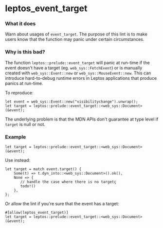 <!-- This file has been autogenerated. Don't edit it!
Instead, edit the documentation comment in the lint's src/lib.rs file. -->

# leptos_event_target

### What it does

Warn about usages of `event_target`. The purpose of this lint is
to make users know that the function may panic under certain circumstances.

### Why is this bad?

The function `leptos::prelude::event_target` will panic at run-time if the
event doesn't have a target (eg. `web_sys::FetchEvent`) or is manually
created with `web_sys::Event::new` or `web_sys::MouseEvent::new`. This
can introduce hard-to-debug runtime errors in Leptos applications
that produce panics at run-time.

To reproduce:

```rust,ignore
let event = web_sys::Event::new("visibilitychange").unwrap();
let target = leptos::prelude::event_target::<web_sys::Document>(&event);
```

The underlying problem is that the MDN APIs don't guarantee at type level
if `target` is null or not.

### Example

```rust,ignore
let target = leptos::prelude::event_target::<web_sys::Document>(&event);
```

Use instead:

```rust,ignore
let target = match event.target() {
    Some(t) => t.dyn_into::<web_sys::Document>().ok(),
    None => {
       // handle the case where there is no targetç
       todo!()
    },
};
```

Or allow the lint if you're sure that the event has a target:

```rust,ignore
#[allow(leptos_event_target)]
let target = leptos::prelude::event_target::<web_sys::Document>(&event);
```
